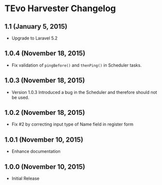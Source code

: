 # TEvo Harvester Changelog

## 1.1 (January 5, 2015)
- Upgrade to Laravel 5.2

## 1.0.4 (November 18, 2015)
- Fix validation of `pingBefore()` and `thenPing()` in Scheduler tasks.

## 1.0.3 (November 18, 2015)
- Version 1.0.3 Introduced a bug in the Scheduler and therefore should not be used.

## 1.0.2 (November 18, 2015)
- Fix #2 by correcting input type of Name field in register form

## 1.0.1 (November 10, 2015)
- Enhance documentation

## 1.0.0 (November 10, 2015)
- Initial Release

